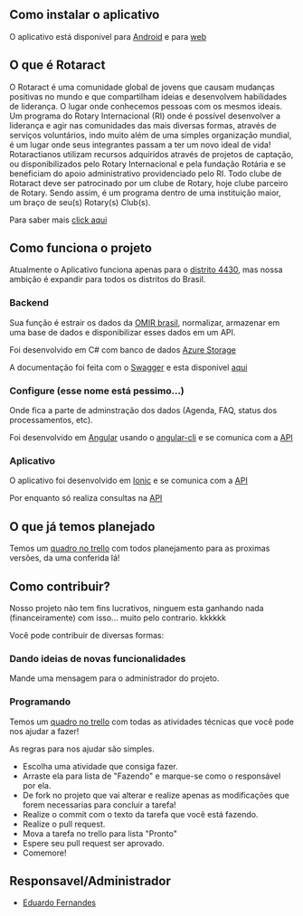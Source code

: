 ## Como instalar o aplicativo

O aplicativo está disponivel para [Android](https://play.google.com/store/apps/details?id=io.ionic.rotaract4430) e para [web](http://rotaract4430.azurewebsites.net/) 

## O que é Rotaract

O Rotaract é uma comunidade global de jovens que causam mudanças positivas no mundo e que compartilham ideias e desenvolvem habilidades de liderança. O lugar onde conhecemos pessoas com os mesmos ideais. Um programa do Rotary Internacional (RI) onde é possível desenvolver a liderança e agir nas comunidades das mais diversas formas, através de serviços voluntários, indo muito além de uma simples organização mundial, é um lugar onde seus integrantes passam a ter um novo ideal de vida! Rotaractianos utilizam recursos adquiridos através de projetos de captação, ou disponibilizados pelo Rotary Internacional e pela fundação Rotária e se beneficiam do apoio administrativo providenciado pelo RI. Todo clube de Rotaract deve ser patrocinado por um clube de Rotary, hoje clube parceiro de Rotary. Sendo assim, é um programa dentro de uma instituição maior, um braço de seu(s) Rotary(s) Club(s).

Para saber mais [click aqui](http://rotaract4430.com.br/o-que-e-rotaract/)

## Como funciona o projeto

Atualmente o Aplicativo funciona apenas para o [distrito 4430](http://rotaract4430.com.br), mas nossa ambição é expandir para todos os distritos do Brasil.

### Backend

Sua função é estrair os dados da [OMIR brasil](http://omirbrasil.org.br/), normalizar, armazenar em uma base de dados e disponibilizar esses dados em um API.

Foi desenvolvido em C# com banco de dados [Azure Storage](https://azure.microsoft.com/pt-br/services/storage/)

A documentação foi feita com o [Swagger](google.com) e esta disponivel [aqui](http://apirotaract4430.azurewebsites.net/swagger/)

### Configure (esse nome está pessimo...)

Onde fica a parte de adminstração dos dados (Agenda, FAQ, status dos processamentos, etc).

Foi desenvolvido em [Angular](https://angular.io/) usando o [angular-cli](https://cli.angular.io/) e se comunica com a [API](http://apirotaract4430.azurewebsites.net/swagger/)

### Aplicativo

O aplicativo foi desenvolvido em [Ionic](google.com) e se comunica com a [API](http://apirotaract4430.azurewebsites.net/swagger/)

Por enquanto só realiza consultas na [API](http://apirotaract4430.azurewebsites.net/swagger/)

## O que já temos planejado

Temos um [quadro no trello](https://trello.com/b/zzf6ZHOC/ti) com todos planejamento para as proximas versões, da uma conferida lá!

## Como contribuir?

Nosso projeto não tem fins lucrativos, ninguem esta ganhando nada (financeiramente) com isso... muito pelo contrario. kkkkkk

Você pode contribuir de diversas formas:

### Dando ideias de novas funcionalidades

Mande uma mensagem para o administrador do projeto.

### Programando

Temos um [quadro no trello](https://trello.com/b/4LZR5jI5/ti-t%C3%A9cnico) com todas as atividades técnicas que você pode nos ajudar a fazer!

As regras para nos ajudar são simples.

- Escolha uma atividade que consiga fazer.
- Arraste ela para lista de "Fazendo" e marque-se como o responsável por ela.
- De fork no projeto que vai alterar e realize apenas as modificações que forem necessarias para concluir a tarefa!
- Realize o commit com o texto da tarefa que você está fazendo.
- Realize o pull request.
- Mova a tarefa no trello para lista "Pronto"
- Espere seu pull request ser aprovado.
- Comemore!

## Responsavel/Administrador

- [Eduardo Fernandes](https://www.facebook.com/eduardo.fernandes.3386)

